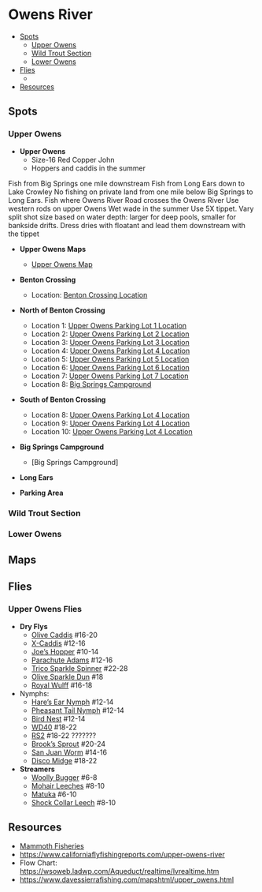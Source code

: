 # Owens River

- [Spots](#spots)
  - [Upper Owens](#upper-owens)
  - [Wild Trout Section](#wild-trout-section)
  - [Lower Owens](#lower-owens)
- [Flies](#flies)
  - []()
- [Resources](#resources)

## Spots

### Upper Owens

- **Upper Owens**
  - Size-16 Red Copper John
  - Hoppers and caddis in the summer  

Fish from Big Springs one mile downstream
Fish from Long Ears down to Lake Crowley
No fishing on private land from one mile below Big Springs to Long Ears.
Fish where Owens River Road crosses the Owens River
Use western rods on upper Owens
Wet wade in the summer
Use 5X tippet. Vary split shot size based on water depth: larger for deep pools, smaller for bankside drifts. Dress dries with floatant and lead them downstream with the tippet

- **Upper Owens Maps**
  - [Upper Owens Map](/img/upper-owens.gif)
- **Benton Crossing**
  - Location: [Benton Crossing Location](https://maps.app.goo.gl/T1ir8BRa5DEtCFCZ6)
- **North of Benton Crossing**
  - Location 1: [Upper Owens Parking Lot 1 Location](https://maps.app.goo.gl/fG5tm6bJPaVQVaZ47)
  - Location 2: [Upper Owens Parking Lot 2 Location](https://maps.app.goo.gl/ViPFnLRuoFwrY3u8A)
  - Location 3: [Upper Owens Parking Lot 3 Location]()
  - Location 4: [Upper Owens Parking Lot 4 Location]()
  - Location 5: [Upper Owens Parking Lot 5 Location]()
  - Location 6: [Upper Owens Parking Lot 6 Location]()
  - Location 7: [Upper Owens Parking Lot 7 Location]()
  - Location 8: [Big Springs Campground]()
- **South of Benton Crossing**
  - Location 8: [Upper Owens Parking Lot 4 Location]()
  - Location 9: [Upper Owens Parking Lot 4 Location]()
  - Location 10: [Upper Owens Parking Lot 4 Location]()

- **Big Springs Campground**
  - [Big Springs Campground]
- **Long Ears**
- **Parking Area**


### Wild Trout Section

### Lower Owens

## Maps

## Flies

### Upper Owens Flies

- **Dry Flys**
  - [Olive Caddis](/img/olive-caddis.jpg) #16-20
  - [X-Caddis]() #12-16
  - [Joe’s Hopper]() #10-14
  - [Parachute Adams](/img/parachute-adams.jpg) #12-16
  - [Trico Sparkle Spinner]() #22-28
  - [Olive Sparkle Dun]() #18
  - [Royal Wulff](/img/royal-wulff.jpg) #16-18
- Nymphs:
  - [Hare’s Ear Nymph](/img/hares-ear.jpg) #12-14
  - [Pheasant Tail Nymph](/img/pheasant-tail-nymph.jpg) #12-14
  - [Bird Nest](/img/birds-nest.jpg) #12-14
  - [WD40]() #18-22
  - [RS2](/img/rs2-bwo.jpg) #18-22 ???????
  - [Brook’s Sprout](/img/brooks-sprout.jpg) #20-24
  - [San Juan Worm](/img/san-juan-worm.jpg) #14-16
  - [Disco Midge](/img/disco-midge.jpg) #18-22
- **Streamers**
  - [Woolly Bugger](/img/woolly-bugger.jpg) #6-8
  - [Mohair Leeches](/img/mohair-leech.jpg) #8-10
  - [Matuka](/img/matuka.jpg) #6-10
  - [Shock Collar Leech]() #8-10

## Resources

- [Mammoth Fisheries](/resources/Mammoth-Fisheries-Summer-Trifecta.pdf)
- https://www.californiaflyfishingreports.com/upper-owens-river
- Flow Chart: https://wsoweb.ladwp.com/Aqueduct/realtime/lvrealtime.htm
- <https://www.davessierrafishing.com/mapshtml/upper_owens.html>